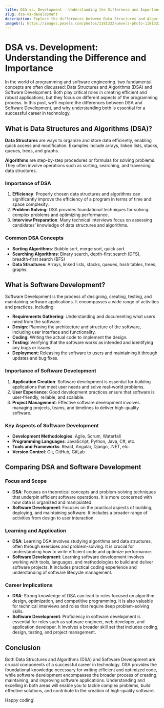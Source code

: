 ```yaml
---
title: DSA vs. Development - Understanding the Difference and Importance
slug: dsa-vs-development
description: Explore the differences between Data Structures and Algorithms (DSA) and Software Development, and understand their roles in building efficient and effective applications.
imageUrl: https://images.pexels.com/photos/1181332/pexels-photo-1181332.jpeg?auto=compress&cs=tinysrgb&w=1260&h=750&dpr=1
---
```


# DSA vs. Development: Understanding the Difference and Importance

In the world of programming and software engineering, two fundamental concepts are often discussed: Data Structures and Algorithms (DSA) and Software Development. Both play critical roles in creating efficient and robust applications, but they focus on different aspects of the programming process. In this post, we’ll explore the differences between DSA and Software Development, and why understanding both is essential for a successful career in technology.

## What is Data Structures and Algorithms (DSA)?

**Data Structures** are ways to organize and store data efficiently, enabling quick access and modification. Examples include arrays, linked lists, stacks, queues, trees, and graphs.

**Algorithms** are step-by-step procedures or formulas for solving problems. They often involve operations such as sorting, searching, and traversing data structures.

### Importance of DSA

1. **Efficiency**: Properly chosen data structures and algorithms can significantly improve the efficiency of a program in terms of time and space complexity.
2. **Problem Solving**: DSA provides foundational techniques for solving complex problems and optimizing performance.
3. **Interview Preparation**: Many technical interviews focus on assessing candidates’ knowledge of data structures and algorithms.

### Common DSA Concepts

- **Sorting Algorithms**: Bubble sort, merge sort, quick sort
- **Searching Algorithms**: Binary search, depth-first search (DFS), breadth-first search (BFS)
- **Data Structures**: Arrays, linked lists, stacks, queues, hash tables, trees, graphs

## What is Software Development?

Software Development is the process of designing, creating, testing, and maintaining software applications. It encompasses a wide range of activities and practices, including:

- **Requirements Gathering**: Understanding and documenting what users need from the software.
- **Design**: Planning the architecture and structure of the software, including user interface and functionality.
- **Coding**: Writing the actual code to implement the design.
- **Testing**: Verifying that the software works as intended and identifying any bugs or issues.
- **Deployment**: Releasing the software to users and maintaining it through updates and bug fixes.

### Importance of Software Development

1. **Application Creation**: Software development is essential for building applications that meet user needs and solve real-world problems.
2. **User Experience**: Good development practices ensure that software is user-friendly, reliable, and scalable.
3. **Project Management**: Effective software development involves managing projects, teams, and timelines to deliver high-quality software.

### Key Aspects of Software Development

- **Development Methodologies**: Agile, Scrum, Waterfall
- **Programming Languages**: JavaScript, Python, Java, C#, etc.
- **Tools and Frameworks**: React, Angular, Django, .NET, etc.
- **Version Control**: Git, GitHub, GitLab

## Comparing DSA and Software Development

### Focus and Scope

- **DSA**: Focuses on theoretical concepts and problem-solving techniques that underpin efficient software operations. It is more concerned with how data is organized and manipulated.
- **Software Development**: Focuses on the practical aspects of building, deploying, and maintaining software. It includes a broader range of activities from design to user interaction.

### Learning and Application

- **DSA**: Learning DSA involves studying algorithms and data structures, often through exercises and problem-solving. It is crucial for understanding how to write efficient code and optimize performance.
- **Software Development**: Learning software development involves working with tools, languages, and methodologies to build and deliver software projects. It includes practical coding experience and understanding of software lifecycle management.

### Career Implications

- **DSA**: Strong knowledge of DSA can lead to roles focused on algorithm design, optimization, and competitive programming. It is also valuable for technical interviews and roles that require deep problem-solving skills.
- **Software Development**: Proficiency in software development is essential for roles such as software engineer, web developer, and application developer. It involves a broader skill set that includes coding, design, testing, and project management.

## Conclusion

Both Data Structures and Algorithms (DSA) and Software Development are crucial components of a successful career in technology. DSA provides the foundational knowledge necessary for writing efficient and optimized code, while software development encompasses the broader process of creating, maintaining, and improving software applications. Understanding and excelling in both areas will enable you to tackle complex problems, build effective solutions, and contribute to the creation of high-quality software.

Happy coding!
